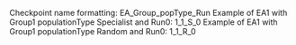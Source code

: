 Checkpoint name formatting:
EA_Group_popType_Run
Example of EA1 with Group1 populationType Specialist and Run0:
1_1_S_0
Example of EA1 with Group1 populationType Random and Run0:
1_1_R_0
